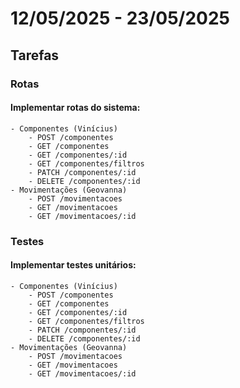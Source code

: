 # 12/05/2025 - 23/05/2025

## Tarefas

### Rotas

#### Implementar rotas do sistema:
    - Componentes (Vinícius)
        - POST /componentes
        - GET /componentes
        - GET /componentes/:id
        - GET /componentes/filtros
        - PATCH /componentes/:id
        - DELETE /componentes/:id
    - Movimentações (Geovanna)
        - POST /movimentacoes
        - GET /movimentacoes
        - GET /movimentacoes/:id

### Testes

#### Implementar testes unitários:
    - Componentes (Vinícius)
        - POST /componentes
        - GET /componentes
        - GET /componentes/:id
        - GET /componentes/filtros
        - PATCH /componentes/:id
        - DELETE /componentes/:id
    - Movimentações (Geovanna)
        - POST /movimentacoes
        - GET /movimentacoes
        - GET /movimentacoes/:id
